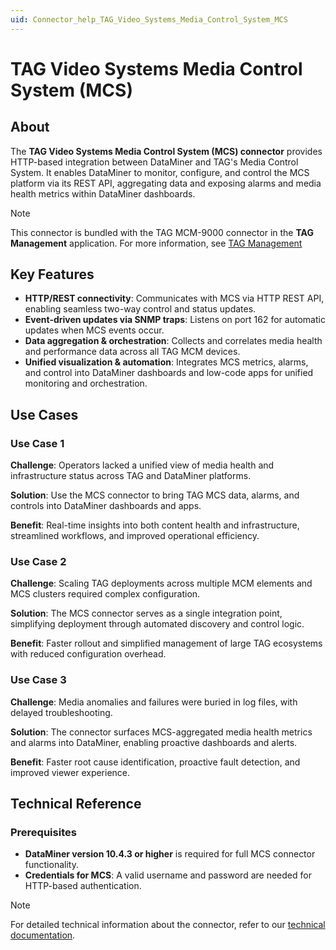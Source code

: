```yaml
---
uid: Connector_help_TAG_Video_Systems_Media_Control_System_MCS
---
```


# TAG Video Systems Media Control System (MCS)

## About

The **TAG Video Systems Media Control System (MCS) connector** provides HTTP-based integration between DataMiner and TAG's Media Control System. It enables DataMiner to monitor, configure, and control the MCS platform via its REST API, aggregating data and exposing alarms and media health metrics within DataMiner dashboards.

> [!NOTE]
> This connector is bundled with the TAG MCM-9000 connector in the **TAG Management** application. For more information, see [TAG Management](https://catalog.dataminer.services/details/0ef8f78a-beeb-4ec0-b321-e79b26b393ce)

## Key Features

- **HTTP/REST connectivity**: Communicates with MCS via HTTP REST API, enabling seamless two-way control and status updates.
- **Event-driven updates via SNMP traps**: Listens on port 162 for automatic updates when MCS events occur.
- **Data aggregation & orchestration**: Collects and correlates media health and performance data across all TAG MCM devices.
- **Unified visualization & automation**: Integrates MCS metrics, alarms, and control into DataMiner dashboards and low-code apps for unified monitoring and orchestration.

## Use Cases

### Use Case 1

**Challenge**: Operators lacked a unified view of media health and infrastructure status across TAG and DataMiner platforms.

**Solution**: Use the MCS connector to bring TAG MCS data, alarms, and controls into DataMiner dashboards and apps.

**Benefit**: Real-time insights into both content health and infrastructure, streamlined workflows, and improved operational efficiency.

### Use Case 2

**Challenge**: Scaling TAG deployments across multiple MCM elements and MCS clusters required complex configuration.

**Solution**: The MCS connector serves as a single integration point, simplifying deployment through automated discovery and control logic.

**Benefit**: Faster rollout and simplified management of large TAG ecosystems with reduced configuration overhead.

### Use Case 3

**Challenge**: Media anomalies and failures were buried in log files, with delayed troubleshooting.

**Solution**: The connector surfaces MCS-aggregated media health metrics and alarms into DataMiner, enabling proactive dashboards and alerts.

**Benefit**: Faster root cause identification, proactive fault detection, and improved viewer experience.

## Technical Reference

### Prerequisites

- **DataMiner version 10.4.3 or higher** is required for full MCS connector functionality.
- **Credentials for MCS**: A valid username and password are needed for HTTP-based authentication.

> [!NOTE]
> For detailed technical information about the connector, refer to our [technical documentation](https://docs.dataminer.services/connector/doc/TAG_Video_Systems_Media_Control_System_(MCS)_Technical.html).
